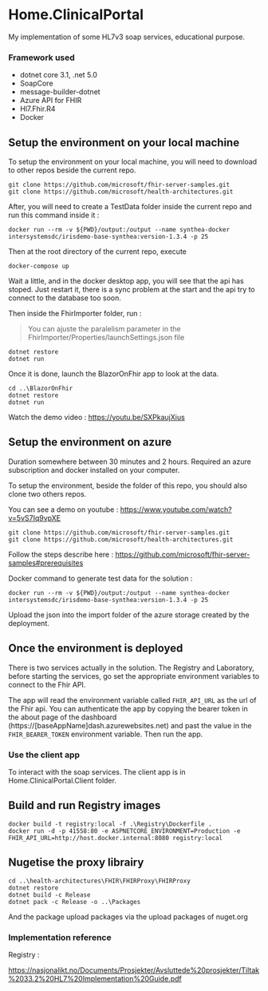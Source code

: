 # Home.ClinicalPortal

My implementation of some HL7v3 soap services, educational purpose.

### Framework used

- dotnet core 3.1, .net 5.0
- SoapCore
- message-builder-dotnet
- Azure API for FHIR
- Hl7.Fhir.R4
- Docker

## Setup the environment on your local machine

To setup the environment on your local machine, you will need to download to other repos beside the current repo.

```
git clone https://github.com/microsoft/fhir-server-samples.git
git clone https://github.com/microsoft/health-architectures.git
```

After, you will need to create a TestData folder inside the current repo and run this command inside it :

```
docker run --rm -v ${PWD}/output:/output --name synthea-docker intersystemsdc/irisdemo-base-synthea:version-1.3.4 -p 25
```

Then at the root directory of the current repo, execute 

```
docker-compose up
```

Wait a little, and in the docker desktop app, you will see that the api has stoped. Just restart it, there is a sync problem at the start and the api try to connect to the database too soon.

Then inside the FhirImporter folder, run :

> You can ajuste the paralelism parameter in the FhirImporter/Properties/launchSettings.json file

```
dotnet restore
dotnet run
```

Once it is done, launch the BlazorOnFhir app to look at the data.

```
cd ..\BlazorOnFhir
dotnet restore
dotnet run
```

Watch the demo video : https://youtu.be/SXPkaujXius

## Setup the environment on azure

Duration somewhere between 30 minutes and 2 hours. 
Required an azure subscription and docker installed on your computer.

To setup the environment, beside the folder of this repo, you should also clone two others repos.

You can see a demo on youtube : https://www.youtube.com/watch?v=5vS7Iq9vpXE

```
git clone https://github.com/microsoft/fhir-server-samples.git
git clone https://github.com/microsoft/health-architectures.git
```

Follow the steps describe here : https://github.com/microsoft/fhir-server-samples#prerequisites

Docker command to generate test data for the solution :

```
docker run --rm -v ${PWD}/output:/output --name synthea-docker intersystemsdc/irisdemo-base-synthea:version-1.3.4 -p 25
```

Upload the json into the import folder of the azure storage created by the deployment.

## Once the environment is deployed

There is two services actually in the solution. The Registry and Laboratory, before starting the services, go set the appropriate environment variables to connect to the Fhir API.

The app will read the environment variable called ```FHIR_API_URL``` as the url of the Fhir api. You can authenticate the app by copying the bearer token in the about page of the dashboard (https://[baseAppName]dash.azurewebsites.net) and past the value in the ```FHIR_BEARER_TOKEN``` environment variable. Then run the app.

### Use the client app

To interact with the soap services. The client app is in Home.ClinicalPortal.Client folder.

## Build and run Registry images

```
docker build -t registry:local -f .\Registry\Dockerfile .
docker run -d -p 41558:80 -e ASPNETCORE_ENVIRONMENT=Production -e FHIR_API_URL=http://host.docker.internal:8080 registry:local
```

## Nugetise the proxy librairy

```
cd ..\health-architectures\FHIR\FHIRProxy\FHIRProxy
dotnet restore
dotnet build -c Release
dotnet pack -c Release -o ..\Packages
```

And the package upload packages via the upload packages of nuget.org

### Implementation reference

Registry : 

https://nasjonalikt.no/Documents/Prosjekter/Avsluttede%20prosjekter/Tiltak%2033.2%20HL7%20Implementation%20Guide.pdf
